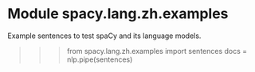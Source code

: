 Module spacy.lang.zh.examples
=============================
Example sentences to test spaCy and its language models.

>>> from spacy.lang.zh.examples import sentences
>>> docs = nlp.pipe(sentences)
